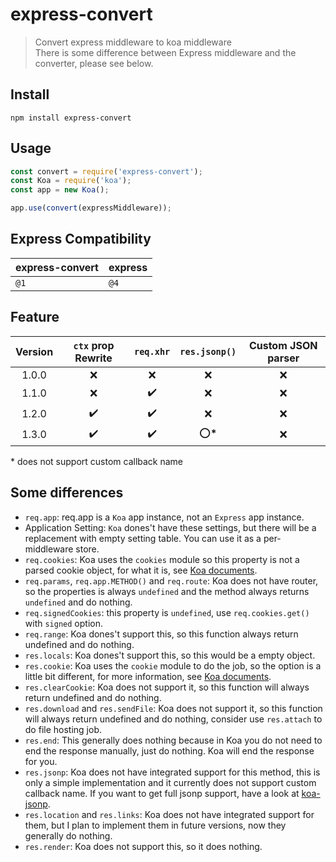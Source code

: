 # express-convert

> Convert express middleware to koa middleware  
> There is some difference between Express middleware and the converter, please see below.

## Install
```
npm install express-convert
```

## Usage
```javascript
const convert = require('express-convert');
const Koa = require('koa');
const app = new Koa();

app.use(convert(expressMiddleware));
```

## Express Compatibility

| express-convert | express |
| --------------- | ------- |
| `@1`            | `@4`    |

## Feature

| Version | `ctx` prop Rewrite |     `req.xhr`      | `res.jsonp()` | Custom JSON parser |
| :-----: | :----------------: | :----------------: | :-----------: | :----------------: |
|  1.0.0  |        :x:         |        :x:         |      :x:      |        :x:         |
|  1.1.0  |        :x:         | :heavy_check_mark: |      :x:      |        :x:         |
|  1.2.0  | :heavy_check_mark: | :heavy_check_mark: |      :x:      |        :x:         |
|  1.3.0  | :heavy_check_mark: | :heavy_check_mark: |   :o:**\***   |        :x:         |

\* does not support custom callback name

## Some differences

- `req.app`: req.app is a `Koa` app instance, not an `Express` app instance.
- Application Setting: `Koa` dones't have these settings, but there will be a replacement with empty setting table. You can use it as a per-middleware store.
- `req.cookies`: Koa uses the `cookies` module so this property is not a parsed cookie object, for what it is, see [Koa documents](https://koajs.com/#context).
- `req.params`, `req.app.METHOD()` and `req.route`: Koa does not have router, so the properties is always `undefined` and the method always returns `undefined` and do nothing.
- `req.signedCookies`: this property is `undefined`, use `req.cookies.get()` with `signed` option.
- `req.range`: Koa dones't support this, so this function always return undefined and do nothing.
- `res.locals`: Koa dones't support this, so this would be a empty object.
- `res.cookie`: Koa uses the `cookie` module to do the job, so the option is a little bit different, for more information, see [Koa documents](https://koajs.com/#context).
- `res.clearCookie`: Koa does not support it, so this function will always return undefined and do nothing.
- `res.download` and `res.sendFile`: Koa does not support it, so this function will always return undefined and do nothing, consider use `res.attach` to do file hosting job.
- `res.end`: This generally does nothing because in Koa you do not need to end the response manually, just do nothing. Koa will end the response for you.
- `res.jsonp`: Koa does not have integrated support for this method, this is only a simple implementation and it currently does not support custom callback name. If you want to get full jsonp support, have a look at [koa-jsonp](https://github.com/kilianc/koa-jsonp).
- `res.location` and `res.links`: Koa does not have integrated support for them, but I plan to implement them in future versions, now they generally do nothing.
- `res.render`: Koa does not support this, so it does nothing.

